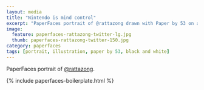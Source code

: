 ```yaml
---
layout: media
title: "Nintendo is mind control"
excerpt: "PaperFaces portrait of @rattazong drawn with Paper by 53 on an iPad."
image: 
  feature: paperfaces-rattazong-twitter-lg.jpg
  thumb: paperfaces-rattazong-twitter-150.jpg
category: paperfaces
tags: [portrait, illustration, paper by 53, black and white]
---
```


PaperFaces portrait of [@rattazong](http://twitter.com/rattazong).

{% include paperfaces-boilerplate.html %}